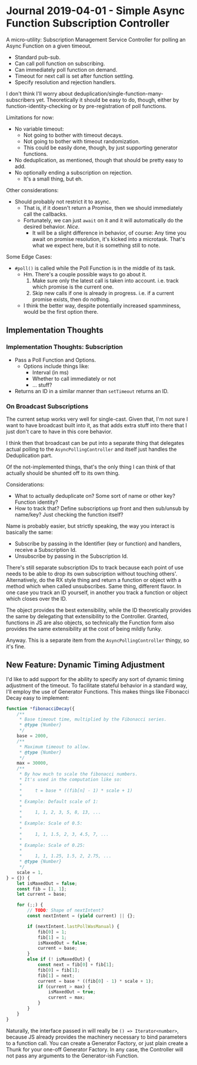 Journal 2019-04-01 - Simple Async Function Subscription Controller
==================================================================

A micro-utility: Subscription Management Service Controller for polling an Async Function on a given timeout.

- Standard pub-sub.
- Can call poll function on subscribing.
- Can immediately poll function on demand.
- Timeout for next call is set after function settling.
- Specify resolution and rejection handlers.

I don't think I'll worry about deduplication/single-function-many-subscribers yet.  Theoretically it should be easy to do, though, either by function-identity-checking or by pre-registration of poll functions.

Limitations for now:

- No variable timeout:
    - Not going to bother with timeout decays.
    - Not going to bother with timeout randomization.
    - This could be easily done, though, by just supporting generator functions.
- No deduplication, as mentioned, though that should be pretty easy to add.
- No optionally ending a subscription on rejection.
    - It's a small thing, but eh.

Other considerations:

- Should probably not restrict it to async.
    - That is, if it doesn't return a Promise, then we should immediately call the callbacks.
    - Fortunately, we can just `await` on it and it will automatically do the desired behavior.  _Nice_.
        - It will be a slight difference in behavior, of course: Any time you await on promise resolution, it's kicked into a microtask.  That's what we expect here, but it is something still to note.

Some Edge Cases:

- `#poll()` is called while the Poll Function is in the middle of its task.
    - Hm.  There's a couple possible ways to go about it.
        1. Make sure only the latest call is taken into account.  i.e. track which promise is the current one.
        2. Skip new calls if one is already in progress.  i.e. if a current promise exists, then do nothing.
    - I think the better way, despite potentially increased spamminess, would be the first option there.



## Implementation Thoughts


### Implementation Thoughts: Subscription

- Pass a Poll Function and Options.
    - Options include things like:
        - Interval (in ms)
        - Whether to call immediately or not
        - ... stuff?
- Returns an ID in a similar manner than `setTimeout` returns an ID.


### On Broadcast Subscriptions

The current setup works very well for single-cast.  Given that, I'm not sure I want to have broadcast built into it, as that adds extra stuff into there that I just don't care to have in this core behavior.

I think then that broadcast can be put into a separate thing that delegates actual polling to the `AsyncPollingController` and itself just handles the Deduplication part.

Of the not-implemented things, that's the only thing I can think of that actually should be shunted off to its own thing.

Considerations:

- What to actually deduplicate on?  Some sort of name or other key?  Function identity?
- How to track that?  Define subscriptions up front and then sub/unsub by name/key?  Just checking the function itself?

Name is probably easier, but strictly speaking, the way you interact is basically the same:

- Subscribe by passing in the Identifier (key or function) and handlers, receive a Subscription Id.
- Unsubscribe by passing in the Subscription Id.

There's still separate subscription IDs to track because each point of use needs to be able to drop its own subscription without touching others'.  Alternatively, do the RX style thing and return a function or object with a method which when called unsubscribes.  Same thing, different flavor.  In one case you track an ID yourself, in another you track a function or object which closes over the ID.

The object provides the best extensibility, while the ID theoretically provides the same by delegating that extensibility to the Controller.  Granted, functions in JS are also objects, so technically the Function form also provides the same extensibility at the cost of being mildly funky.

Anyway.  This is a separate item from the `AsyncPollingController` thingy, so it's fine.



## New Feature: Dynamic Timing Adjustment

I'd like to add support for the ability to specify any sort of dynamic timing adjustment of the timeout.  To facilitate stateful behavior in a standard way, I'll employ the use of Generator Functions.  This makes things like Fibonacci Decay easy to implement:

```js
function *fibonacciDecay({
    /**
     * Base timeout time, multiplied by the Fibonacci series.
     * @type {Number}
     */
    base = 2000,
    /**
     * Maximum timeout to allow.
     * @type {Number}
     */
    max = 30000,
    /**
     * By how much to scale the fibonacci numbers.
     * It's used in the computation like so:
     *
     *     t = base * ((fib[n] - 1) * scale + 1)
     *
     * Example: Default scale of 1:
     *
     *     1, 1, 2, 3, 5, 8, 13, ...
     *
     * Example: Scale of 0.5:
     *
     *     1, 1, 1.5, 2, 3, 4.5, 7, ...
     *
     * Example: Scale of 0.25:
     *
     *     1, 1, 1.25, 1.5, 2, 2.75, ...
     * @type {Number}
     */
    scale = 1,
} = {}) {
    let isMaxedOut = false;
    const fib = [1, 1];
    let current = base;

    for (;;) {
        // TODO: Shape of nextIntent?
        const nextIntent = (yield current) || {};

        if (nextIntent.lastPollWasManual) {
            fib[0] = 1;
            fib[1] = 1;
            isMaxedOut = false;
            current = base;
        }
        else if (! isMaxedOut) {
            const next = fib[0] + fib[1];
            fib[0] = fib[1];
            fib[1] = next;
            current = base * ((fib[0] - 1) * scale + 1);
            if (current > max) {
                isMaxedOut = true;
                current = max;
            }
        }
    }
}
```

Naturally, the interface passed in will really be `() => Iterator<number>`, because JS already provides the machinery necessary to bind parameters to a function call.  You can create a Generator Factory, or just plain create a Thunk for your one-off Generator Factory.  In any case, the Controller will not pass any arguments to the Generator-ish Function.
